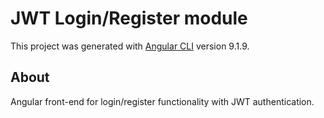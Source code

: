# JWT Login/Register module

This project was generated with [Angular CLI](https://github.com/angular/angular-cli) version 9.1.9.

## About

Angular front-end for login/register functionality with JWT authentication.
